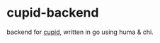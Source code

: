 # cupid-backend

backend for [cupid](https://github.com/criticic/cupid-frontend/tree/main), written in go using huma & chi.